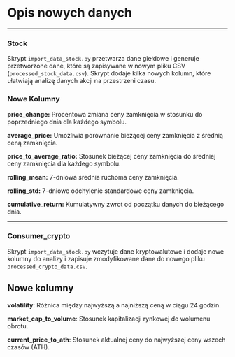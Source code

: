 # Opis nowych danych
-------
### Stock
Skrypt `import_data_stock.py` przetwarza dane giełdowe i generuje przetworzone dane, które są zapisywane w nowym pliku CSV (`processed_stock_data.csv`). Skrypt dodaje kilka nowych kolumn, które ułatwiają analizę danych akcji na przestrzeni czasu.

### **Nowe Kolumny**

**price_change:**
Procentowa zmiana ceny zamknięcia w stosunku do poprzedniego dnia dla każdego symbolu.

**average_price:**
Umożliwia porównanie bieżącej ceny zamknięcia z średnią ceną zamknięcia.

**price_to_average_ratio:**
Stosunek bieżącej ceny zamknięcia do średniej ceny zamknięcia dla każdego symbolu.

**rolling_mean:**
7-dniowa średnia ruchoma ceny zamknięcia.

**rolling_std:**
7-dniowe odchylenie standardowe ceny zamknięcia.

**cumulative_return:**
Kumulatywny zwrot od początku danych do bieżącego dnia.

------
### Consumer_crypto
Skrypt `import_data_stock.py` wczytuje dane kryptowalutowe i dodaje nowe kolumny do analizy i zapisuje zmodyfikowane dane do nowego pliku `processed_crypto_data.csv`.

## Nowe kolumny

**volatility**:
Różnica między najwyższą a najniższą ceną w ciągu 24 godzin.

**market_cap_to_volume**:
Stosunek kapitalizacji rynkowej do wolumenu obrotu.

**current_price_to_ath**:
Stosunek aktualnej ceny do najwyższej ceny wszech czasów (ATH).
